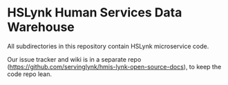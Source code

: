 # HSLynk Human Services Data Warehouse
All subdirectories in this repository contain HSLynk microservice code.

Our issue tracker and wiki is in a separate repo (https://github.com/servinglynk/hmis-lynk-open-source-docs), to keep the code repo lean.
